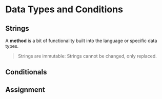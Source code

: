 # Data Types and Conditions

## Strings

A **method** is a bit of functionality built into the language or specific data types.

> Strings are immutable: Strings cannot be changed, only replaced.

## Conditionals

## Assignment
